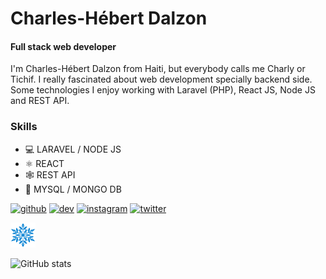 # Charles-Hébert Dalzon
#### Full stack web developer
I'm Charles-Hébert Dalzon from Haiti, but everybody calls me Charly or Tichif. I really fascinated about web development specially backend side. Some technologies I enjoy working with Laravel (PHP), React JS, Node JS and REST API. 

### Skills 
* 💻 LARAVEL / NODE JS 
* ⚛  REACT
* 🕸  REST API
* 📝 MYSQL / MONGO DB




[<img src='https://cdn.jsdelivr.net/npm/simple-icons@3.0.1/icons/github.svg' alt='github' height='40'>](https://github.com/tichif)  [<img src='https://cdn.jsdelivr.net/npm/simple-icons@3.0.1/icons/dev-dot-to.svg' alt='dev' height='40'>](https://dev.to/tichif)  [<img src='https://cdn.jsdelivr.net/npm/simple-icons@3.0.1/icons/instagram.svg' alt='instagram' height='40'>](https://www.instagram.com/tichif.js/)  [<img src='https://cdn.jsdelivr.net/npm/simple-icons@3.0.1/icons/twitter.svg' alt='twitter' height='40'>](https://twitter.com/TichifJS)  

<a href='https://archiveprogram.github.com/'><img src='https://raw.githubusercontent.com/acervenky/animated-github-badges/master/assets/acbadge.gif' width='40' height='40'></a> 

![GitHub stats](https://github-readme-stats.vercel.app/api?username=tichif&show_icons=true)  


